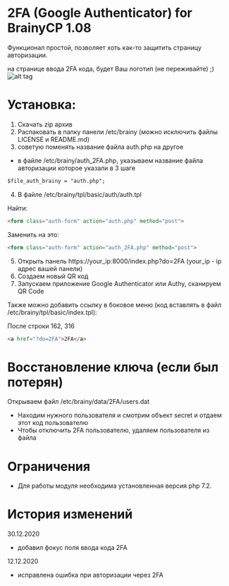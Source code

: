 # 2FA (Google Authenticator) for BrainyCP 1.08

Функционал простой, позволяет хоть как-то защитить страницу авторизации.

на странице ввода 2FA кода, будет Ваш логотип (не переживайте)  ;) 
![alt tag](https://ploader.ru/brainy_2fa/photo/auth.png "Страница ввода 2FA кода")​

# Установка:
1) Скачать zip архив
2) Распаковать в папку панели /etc/brainy (можно исключить файлы LICENSE и README.md)
3) советую поменять название файла auth.php на другое
- в файле /etc/brainy/auth_2FA.php, указываем название файла авторизации которое указали в 3 шаге
```html
$file_auth_brainy = "auth.php";
```
4) В файле /etc/brainy/tpl/basic/auth/auth.tpl

Найти:
```html
<form class="auth-form" action="auth.php" method="post">
```
Заменить на это:
```html
<form class="auth-form" action="auth_2FA.php" method="post">
```

5) Открыть панель https://your_ip:8000/index.php?do=2FA (your_ip - ip адрес вашей панели)
6) Создаем новый QR код
7) Запускаем приложение Google Authenticator или Authy, сканируем QR Code

Также можно добавить ссылку в боковое меню (код вставлять в файл /etc/brainy/tpl/basic/index.tpl):

После строки 162, 316
```html
<a href="?do=2FA">2FA</a>
```
# Восстановление ключа (если был потерян)
Открываем файл /etc/brainy/data/2FA/users.dat
- Находим нужного пользователя и смотрим объект secret и отдаем этот код пользователю
- Чтобы отключить 2FA пользователю, удаляем пользователя из файла

# Ограничения
- Для работы модуля необходима установленная версия php 7.2.

# История изменений
30.12.2020
- добавил фокус поля ввода кода 2FA

12.12.2020
- исправлена ошибка при авторизации через 2FA
